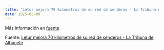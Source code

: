 ```yaml
---
title: "Letur mejora 70 kilómetros de su red de senderos - La Tribuna de Albacete"
date: 2025-08-09
---
```


Más información en [fuente](https://news.google.com/rss/articles/CBMi0AFBVV95cUxOY0FDT2QxU1pBTzZ3aVk5YUVpb2FsMFlXS1pDOXQ5QkJtcDFxcXdTMXNleHBLZndYQUI5MzZ4NWpXb3lqVGhsMDZEUXJFa1pYRGdLd0Qtb2NkNVhURXZWT2o5V1lBMklhaEdldHQ5dkdHck13SUJNeUpKQ2Ffb1FvM1RCNnNVcWxpWkdSM3N0OThBNlQ3NmxsSks2VDVaMlJXUU1JbVBhalRQdmgwMFRLYmZ4Z0FiZk9kT0t5bllsYjhKZ0x1eFc5NTJTdU9USzVE?oc=5)

Fuente: [Letur mejora 70 kilómetros de su red de senderos - La Tribuna de Albacete](https://news.google.com/rss/articles/CBMi0AFBVV95cUxOY0FDT2QxU1pBTzZ3aVk5YUVpb2FsMFlXS1pDOXQ5QkJtcDFxcXdTMXNleHBLZndYQUI5MzZ4NWpXb3lqVGhsMDZEUXJFa1pYRGdLd0Qtb2NkNVhURXZWT2o5V1lBMklhaEdldHQ5dkdHck13SUJNeUpKQ2Ffb1FvM1RCNnNVcWxpWkdSM3N0OThBNlQ3NmxsSks2VDVaMlJXUU1JbVBhalRQdmgwMFRLYmZ4Z0FiZk9kT0t5bllsYjhKZ0x1eFc5NTJTdU9USzVE?oc=5)
